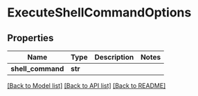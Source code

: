 # ExecuteShellCommandOptions

## Properties
Name | Type | Description | Notes
------------ | ------------- | ------------- | -------------
**shell_command** | **str** |  | 

[[Back to Model list]](../README.md#documentation-for-models) [[Back to API list]](../README.md#documentation-for-api-endpoints) [[Back to README]](../README.md)


